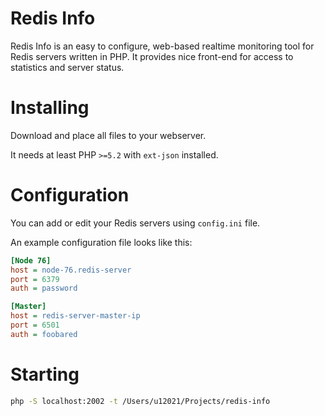 Redis Info
==========

Redis Info is an easy to configure, web-based realtime monitoring tool for Redis servers written in PHP.
 It provides nice front-end for access to statistics and server status.

Installing
=============
Download and place all files to your webserver.

It needs at least PHP `>=5.2` with `ext-json` installed.

Configuration
=============

You can add or edit your Redis servers using `config.ini` file.

An example configuration file looks like this:

```ini
[Node 76]
host = node-76.redis-server
port = 6379
auth = password

[Master]
host = redis-server-master-ip
port = 6501
auth = foobared
```

Starting
========

```bash
php -S localhost:2002 -t /Users/u12021/Projects/redis-info
```
